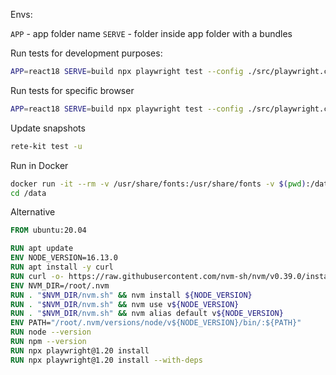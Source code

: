 
Envs:

`APP` - app folder name
`SERVE` - folder inside app folder with a bundles

Run tests for development purposes:

```bash
APP=react18 SERVE=build npx playwright test --config ./src/playwright.config.ts
```

Run tests for specific browser

```bash
APP=react18 SERVE=build npx playwright test --config ./src/playwright.config.ts --project=chromium
```

Update snapshots

```bash
rete-kit test -u
```

Run in Docker

```bash
docker run -it --rm -v /usr/share/fonts:/usr/share/fonts -v $(pwd):/data mcr.microsoft.com/playwright:v1.37.1-jammy /bin/bash
cd /data
```

Alternative

```dockerfile
FROM ubuntu:20.04

RUN apt update
ENV NODE_VERSION=16.13.0
RUN apt install -y curl
RUN curl -o- https://raw.githubusercontent.com/nvm-sh/nvm/v0.39.0/install.sh | bash
ENV NVM_DIR=/root/.nvm
RUN . "$NVM_DIR/nvm.sh" && nvm install ${NODE_VERSION}
RUN . "$NVM_DIR/nvm.sh" && nvm use v${NODE_VERSION}
RUN . "$NVM_DIR/nvm.sh" && nvm alias default v${NODE_VERSION}
ENV PATH="/root/.nvm/versions/node/v${NODE_VERSION}/bin/:${PATH}"
RUN node --version
RUN npm --version
RUN npx playwright@1.20 install
RUN npx playwright@1.20 install --with-deps
```
